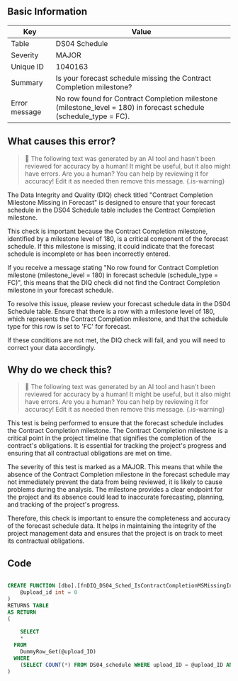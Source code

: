 ## Basic Information
| Key         | Value          |
|-------------|----------------|
| Table       | DS04 Schedule |
| Severity    | MAJOR |
| Unique ID   | 1040163   |
| Summary     | Is your forecast schedule missing the Contract Completion milestone? |
| Error message | No row found for Contract Completion milestone (milestone_level = 180) in forecast schedule (schedule_type = FC). |

## What causes this error?

> :robot: The following text was generated by an AI tool and hasn't been reviewed for accuracy by a human! It might be useful, but it also might have errors. Are you a human? You can help by reviewing it for accuracy! Edit it as needed then remove this message.
{.is-warning}

The Data Integrity and Quality (DIQ) check titled "Contract Completion Milestone Missing in Forecast" is designed to ensure that your forecast schedule in the DS04 Schedule table includes the Contract Completion milestone. 

This check is important because the Contract Completion milestone, identified by a milestone level of 180, is a critical component of the forecast schedule. If this milestone is missing, it could indicate that the forecast schedule is incomplete or has been incorrectly entered.

If you receive a message stating "No row found for Contract Completion milestone (milestone_level = 180) in forecast schedule (schedule_type = FC)", this means that the DIQ check did not find the Contract Completion milestone in your forecast schedule. 

To resolve this issue, please review your forecast schedule data in the DS04 Schedule table. Ensure that there is a row with a milestone level of 180, which represents the Contract Completion milestone, and that the schedule type for this row is set to 'FC' for forecast. 

If these conditions are not met, the DIQ check will fail, and you will need to correct your data accordingly.
## Why do we check this?

> :robot: The following text was generated by an AI tool and hasn't been reviewed for accuracy by a human! It might be useful, but it also might have errors. Are you a human? You can help by reviewing it for accuracy! Edit it as needed then remove this message.
{.is-warning}

This test is being performed to ensure that the forecast schedule includes the Contract Completion milestone. The Contract Completion milestone is a critical point in the project timeline that signifies the completion of the contract's obligations. It is essential for tracking the project's progress and ensuring that all contractual obligations are met on time.

The severity of this test is marked as a MAJOR. This means that while the absence of the Contract Completion milestone in the forecast schedule may not immediately prevent the data from being reviewed, it is likely to cause problems during the analysis. The milestone provides a clear endpoint for the project and its absence could lead to inaccurate forecasting, planning, and tracking of the project's progress.

Therefore, this check is important to ensure the completeness and accuracy of the forecast schedule data. It helps in maintaining the integrity of the project management data and ensures that the project is on track to meet its contractual obligations.
## Code

```sql

CREATE FUNCTION [dbo].[fnDIQ_DS04_Sched_IsContractCompletionMSMissingInFC] (
	@upload_id int = 0
)
RETURNS TABLE
AS RETURN
(
	
	SELECT 
    * 
  FROM 
    DummyRow_Get(@upload_ID)	
  WHERE
    (SELECT COUNT(*) FROM DS04_schedule WHERE upload_ID = @upload_ID AND schedule_type = 'FC' AND milestone_level = 180) = 0
)
```
